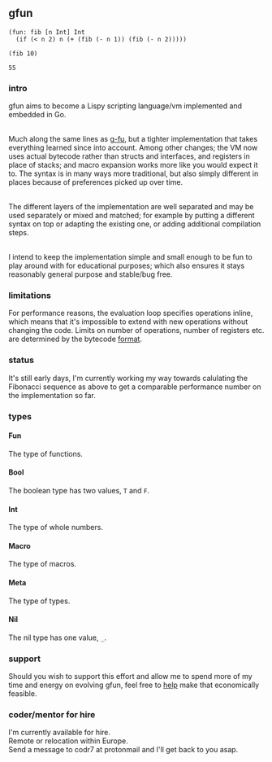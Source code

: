 ## gfun

```
(fun: fib [n Int] Int
  (if (< n 2) n (+ (fib (- n 1)) (fib (- n 2)))))

(fib 10)

55
```

### intro
gfun aims to become a Lispy scripting language/vm implemented and embedded in Go.<br/><br/>

Much along the same lines as [g-fu](https://github.com/codr7/g-fu), but a tighter implementation that takes everything learned since into account. Among other changes; the VM now uses actual bytecode rather than structs and interfaces, and registers in place of stacks; and macro expansion works more like you would expect it to. The syntax is in many ways more traditional, but also simply different in places because of preferences picked up over time.<br/><br/>

The different layers of the implementation are well separated and may be used separately or mixed and matched; for example by putting a different syntax on top or adapting the existing one, or adding additional compilation steps.<br/><br/>

I intend to keep the implementation simple and small enough to be fun to play around with for educational purposes; which also ensures it stays reasonably general purpose and stable/bug free.

### limitations
For performance reasons, the evaluation loop specifies operations inline, which means that it's impossible to extend with new operations without changing the code. Limits on number of operations, number of registers etc. are determined by the bytecode [format](https://github.com/codr7/gfun/blob/main/lib/op.go).

### status
It's still early days, I'm currently working my way towards calulating the Fibonacci sequence as above to get a comparable performance number on the implementation so far.

### types
#### Fun
The type of functions.
#### Bool
The boolean type has two values, `T` and `F`.
#### Int
The type of whole numbers.
#### Macro
The type of macros.
#### Meta
The type of types.
#### Nil
The nil type has one value, `_`.

### support
Should you wish to support this effort and allow me to spend more of my time and energy on evolving gfun, feel free to [help](https://liberapay.com/andreas7/donate) make that economically feasible.

### coder/mentor for hire
I'm currently available for hire.<br/>
Remote or relocation within Europe.<br/>
Send a message to codr7 at protonmail and I'll get back to you asap.
